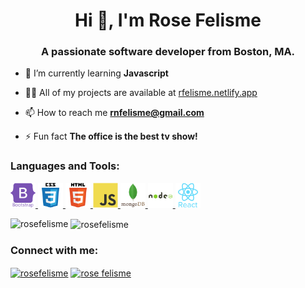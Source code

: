 <h1 align="center">Hi 👋, I'm Rose Felisme</h1>
<h3 align="center">A passionate software developer from Boston, MA.</h3>


- 🌱 I’m currently learning **Javascript**

- 👨‍💻 All of my projects are available at [rfelisme.netlify.app](rfelisme.netlify.app)

- 📫 How to reach me **rnfelisme@gmail.com**

- ⚡ Fun fact **The office is the best tv show!**

<h3 align="left">Languages and Tools:</h3>
<p align="left"> <a href="https://getbootstrap.com" target="_blank" rel="noreferrer"> <img src="https://raw.githubusercontent.com/devicons/devicon/master/icons/bootstrap/bootstrap-plain-wordmark.svg" alt="bootstrap" width="40" height="40"/> </a> <a href="https://www.w3schools.com/css/" target="_blank" rel="noreferrer"> <img src="https://raw.githubusercontent.com/devicons/devicon/master/icons/css3/css3-original-wordmark.svg" alt="css3" width="40" height="40"/> </a> <a href="https://www.w3.org/html/" target="_blank" rel="noreferrer"> <img src="https://raw.githubusercontent.com/devicons/devicon/master/icons/html5/html5-original-wordmark.svg" alt="html5" width="40" height="40"/> </a> <a href="https://developer.mozilla.org/en-US/docs/Web/JavaScript" target="_blank" rel="noreferrer"> <img src="https://raw.githubusercontent.com/devicons/devicon/master/icons/javascript/javascript-original.svg" alt="javascript" width="40" height="40"/> </a> <a href="https://www.mongodb.com/" target="_blank" rel="noreferrer"> <img src="https://raw.githubusercontent.com/devicons/devicon/master/icons/mongodb/mongodb-original-wordmark.svg" alt="mongodb" width="40" height="40"/> </a> <a href="https://nodejs.org" target="_blank" rel="noreferrer"> <img src="https://raw.githubusercontent.com/devicons/devicon/master/icons/nodejs/nodejs-original-wordmark.svg" alt="nodejs" width="40" height="40"/> </a> <a href="https://reactjs.org/" target="_blank" rel="noreferrer"> <img src="https://raw.githubusercontent.com/devicons/devicon/master/icons/react/react-original-wordmark.svg" alt="react" width="40" height="40"/> </a> </p>

<p><img align="left" src="https://github-readme-stats.vercel.app/api/top-langs?username=rosefelisme&show_icons=true&locale=en&layout=compact" alt="rosefelisme" /></p>

<p>&nbsp;<img align="center" src="https://github-readme-stats.vercel.app/api?username=rosefelisme&show_icons=true&locale=en" alt="rosefelisme" /></p>
<h3 align="left">Connect with me:</h3>
<p align="left">
<a href="https://twitter.com/rosefelisme" target="blank"><img align="center" src="https://raw.githubusercontent.com/rahuldkjain/github-profile-readme-generator/master/src/images/icons/Social/twitter.svg" alt="rosefelisme" height="30" width="40" /></a>
<a href="https://linkedin.com/in/rose felisme" target="blank"><img align="center" src="https://raw.githubusercontent.com/rahuldkjain/github-profile-readme-generator/master/src/images/icons/Social/linked-in-alt.svg" alt="rose felisme" height="30" width="40" /></a>
</p>
